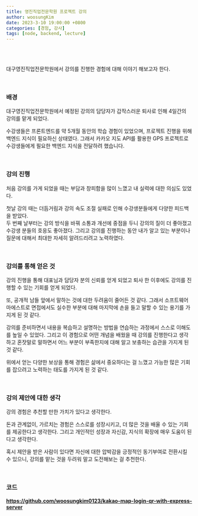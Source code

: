```yaml
---
title: 영진직업전문학원 프로젝트 강의
author: woosungKim
date: 2023-3-10 19:00:00 +0800
categories: [경험, 강사]
tags: [node, backend, lecture]
---
```


<br>
<br>

대구영진직업전문학원에서 강의를 진행한 경험에 대해 이야기 해보고자 한다.

<br>

### 배경

대구영진직업전문학원에서 예정된 강의의 담당자가 갑작스러운 퇴사로 인해 4일간의 강의를 맡게 되었다. 

수강생들은 프론트엔드를 약 5개월 동안의 학습 경험이 있었으며, 프로젝트 진행을 위해 백엔드 지식이 필요하신 상태였다. 그래서 카카오 지도 API를 활용한 GPS 프로젝트로 수강생들에게 필요한 백엔드 지식을 전달하려 했습니다.

<br>

### 강의 진행

처음 강의를 가게 되었을 때는 부담과 창피함을 많이 느꼈고 내 실력에 대한 의심도 있었다.    

첫날 강의 때는 더듬거림과 강의 속도 조절 실패로 인해 수강생분들에게 다양한 피드백을 받았다.   
두 번째 날부터는 강의 방식을 바꿔 소통과 개선에 중점을 두니 강의의 질이 더 좋아졌고 수강생 분들의 호응도 좋아졌다. 그리고 강의를 진행하는 동안 내가 알고 있는 부분이나 질문에 대해서 최대한 자세히 알려드리려고 노력하였다. 

<br>

### 강의를 통해 얻은 것

강의 진행을 통해 대표님과 담당자 분의 신뢰를 얻게 되었고 퇴사 한 이후에도 강의를 진행할 수 있는 기회를 얻게 되었다.

또, 공개적 남들 앞에서 말하는 것에 대한 두려움이 줄어든 것 같다. 그래서 소프트웨어 마에스트로 면접에서도 실수한 부분에 대해 마지막에 손을 들고 말할 수 있는 용기를 가지게 된 것 같다.

강의를 준비하면서 내용을 복습하고 설명하는 방법을 연습하는 과정에서 스스로 이해도를 높일 수 있었다. 그리고 이 경험으로 어떤 개념을 배웠을 때 강의를 진행한다고 생각하고 혼잣말로 말하면서 어느 부분이 부족한지에 대해 알고 보충하는 습관을 가지게 된 것 같다.

위에서 얻는 다양한 보상을 통해 경험은 삶에서 중요하다는 걸 느꼈고 가능한 많은 기회를 잡으려고 노력하는 태도를 가지게 된 것 같다.

<br>

### 강의 제안에 대한 생각

강의 경험은 추천할 만한 가치가 있다고 생각한다. 

돈과 관계없이, 가르치는 경험은 스스로를 성장시키고, 더 많은 것을 배울 수 있는 기회를 제공한다고 생각한다. 그리고 개인적인 성장과 자신감, 지식의 확장에 매우 도움이 된다고 생각한다.

혹시 제안을 받은 사람이 있다면 자신에 대한 압박감을 긍정적인 동기부여로 전환시킬 수 있으니, 강의를 맡는 것을 두려워 말고 도전해보는 걸 추천한다.

<br>

### 코드

<a href="https://github.com/woosungkim0123/kakao-map-login-qr-with-express-server" target="_blank"><strong>https://github.com/woosungkim0123/kakao-map-login-qr-with-express-server</strong></a>




